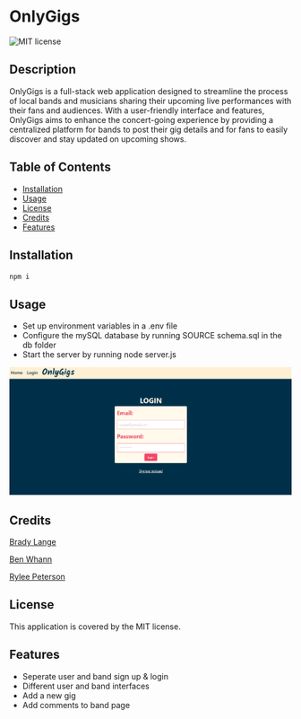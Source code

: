 # OnlyGigs

![MIT license](https://img.shields.io/badge/License-MIT-blue.svg)

## Description

OnlyGigs is a full-stack web application designed to streamline the process of local bands and musicians sharing their upcoming live performances with their fans and audiences. With a user-friendly interface and features, OnlyGigs aims to enhance the concert-going experience by providing a centralized platform for bands to post their gig details and for fans to easily discover and stay updated on upcoming shows.

## Table of Contents

- [Installation](#installation)
- [Usage](#usage)
- [License](#license)
- [Credits](#credits)
- [Features](#features)

## Installation

```
npm i
```

## Usage

- Set up environment variables in a .env file
- Configure the mySQL database by running SOURCE schema.sql in the db folder
- Start the server by running node server.js

![OnlyGigs](assets/images/onlygigs.png)

## Credits

[Brady Lange](https://github.com/BradyLange1)
<br>

[Ben Whann](https://github.com/BenWhann)
<br>

[Rylee Peterson](https://github.com/Rylee94)

## License

This application is covered by the MIT license.

## Features

- Seperate user and band sign up & login
- Different user and band interfaces
- Add a new gig
- Add comments to band page
